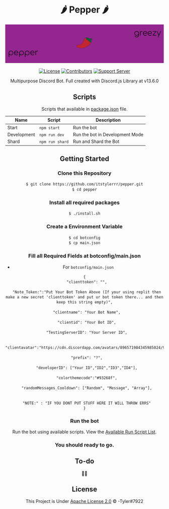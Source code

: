 <h1 align="center">🌶️ Pepper 🌶️</h1>

<p align="center">
  <img src="./Extras/Images/pepper banner.png" />
  <object data="https://img.shields.io/github/license/itstylerrr/pepper?style=for-the-badge">
  <object data="https://img.shields.io/github/contributors/itstylerrr/pepper?style=for-the-badge">
  <object data="https://img.shields.io/discord/971534964527087726?color=0099ff&logo=discord&logoColor=4e75e8&style=for-the-badge">
</p>

[![License](https://img.shields.io/github/license/itstylerrr/pepper?style=for-the-badge)](LICENSE) [![Contributors](https://img.shields.io/github/contributors/itstylerrr/pepper?style=for-the-badge)](https://github.com/itstylerrr/pepper/graphs/contributors) [![Support Server](https://img.shields.io/discord/971534964527087726?color=0099ff&logo=discord&logoColor=4e75e8&style=for-the-badge)](https://discord.gg/a7V6C4dAQj)

Multipurpose Discord Bot. Full created with Discord.js Library at v13.6.0

## Scripts

Scripts that available in [package.json](package.json) file.

| Name         | Script                  | Description                               |
| ------------ | ----------------------- | ----------------------------------------- |
| Start        | `npm start`            | Run the bot                               |
| Development  | `npm run dev`          | Run the bot in Development Mode           |
| Shard        | `npm run shard`        | Run and Shard the Bot                     |

## Getting Started

### Clone this Repository

```bash
$ git clone https://github.com/itstylerrr/pepper.git
$ cd pepper
```

### Install all required packages

```bash
$ ./install.sh
```

### Create a Environment Variable

```bash
$ cd botconfig
$ cp main.json
```

### Fill all Required Fields at botconfig/main.json

- For `botconfig/main.json`

```
{
  "clienttoken": "",

  "Note_Token:":"Put Your Bot Token Above (If your using replit then make a new secret 'clienttoken' and put ur bot token there... and then keep this string empty)",

  "clientname": "Your Bot Name",

  "clientid": "Your Bot ID",

  "TestingServerID": "Your Server ID",

  "clientavatar":"https://cdn.discordapp.com/avatars/896571984345985024/91b5cd580fe5bab5e420da0ad818d8bb.png",

  "prefix": "?",

  "developerID": ["Your ID","ID2","ID3","ID4"],

  "colorthemecode":"#93268f",
  
  "randomMessages_Cooldown": ["Random", "Message", "Array"],


  "NOTE:" : "IF YOU DONT PUT STUFF HERE IT WILL THROW ERRS"
}
```

### Run the bot

Run the bot using available scripts. View the [Available Run Script List](#scripts).

### You should ready to go.

## To-do

👀👀

## License

This Project is Under [Apache License 2.0](https://github.com/itstylerrr/pepper/blob/master/LICENSE) &copy; -Tyler#7922
